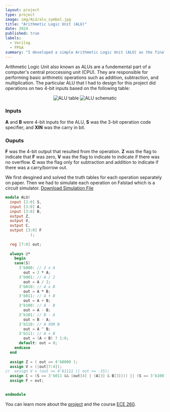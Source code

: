 ```yaml
---
layout: project
type: project
image: img/ALU/alu_symbol.jpg
title: "Arithmetic Logic Unit (ALU)"
date: 2024
published: true
labels:
  - Verilog
  - FPGA
summary: "I developed a simple Arithmetic Logic Unit (ALU) as the final project of ECE 260"
---
```


Arithmetic Logic Unit also known as ALUs are a fundemental part of a computer's central proccessing unit (CPU). They are responsible for performing basic arithmetic operations such as addition, subtraction, and multiplication. The particular ALU that I had to design for this project did operations on two 4-bit inputs based on the following table: 

<div style="text-align:center;">
  <img src="{{ '/img/ALU/table.png' | relative_url }}" alt="ALU table">
  <img src="{{ '/img/ALU/schematic.png' | relative_url }}" alt="ALU schematic">
</div>

### Inputs
**A** and **B** were 4-bit inputs for the ALU, **S** was the 3-bit operation code specifier, and **XIN** was the carry in bit.

### Ouputs
**F** was the 4-bit output that resulted from the operation. **Z** was the flag to indicate that **F** was zero, **V** was the flag to indicate to indicate if there was no overflow. **C** was the flag only for subtraction and addition to indicate if there was a carry/borrow out.

We first desgined and solved the truth tables for each operation separately on paper. Then we had to simulate each operation on Falstad which is a circuit simulator. 
<a href="../downloads/alu.txt'  " download>
  Download Simulation File
</a>

```verilog
module ALU( 
  input [2:0] S, 
  input [3:0] A,
  input [3:0] B,
  output Z, 
  output V, 
  output C,
  output [3:0] F 
           );
  
  reg [7:0] out;
  
  always @* 
    begin
  	case(S)
      3'b000: // 2 x A
      	out = 2 * A;
      3'b001: // A / 2
        out = A / 2;
      3'b010: // A x B
      	out = A * B;
      3'b011: // A + B
      	out = A + B;
      3'b100: // A - B
      	out = A - B;
      3'b101: // B - A
        out = B - A;
      3'b110: // A XOR B
        out = A ^ B;
      3'b111: // A < B
        out = (A < B) ? 1:0;  
      default: out = 0;
    endcase
  end
  
  assign Z = ( out == 4'b0000 );
  assign V = (|out[7:4]);
//  assign V = (out >= 4'b1111 || out <= -15);
  assign C = (S == 3'b011 && (out[4] | (A[3] & B[3]))) || (S == 3'b100 && (A[3] < B[3])) || (S == 3'b101 && (B[3] < A[3]));
  assign F = out;

    
endmodule
```

You can learn more about the [project](https://sites.google.com/view/ee260/homework/alu-project?authuser=0) and the course [ECE 260](https://catalog.manoa.hawaii.edu/preview_course_nopop.php?catoid=2&coid=36706).
